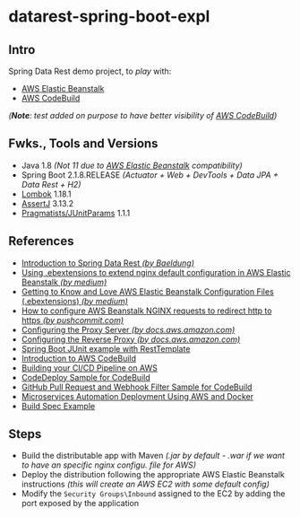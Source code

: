 # datarest-spring-boot-expl

## Intro
Spring Data Rest demo project, to _play_ with:
- [AWS Elastic Beanstalk](https://aws.amazon.com/elasticbeanstalk/?nc2=h_ql_prod_cp_ebs)
- [AWS CodeBuild](https://aws.amazon.com/codebuild/?nc=sn&loc=0)

_(**Note**: test added on purpose to have better visibility of [AWS CodeBuild](https://aws.amazon.com/codebuild/?nc=sn&loc=0))_

## Fwks., Tools and Versions
- Java 1.8 _(Not 11 due to [AWS Elastic Beanstalk](https://aws.amazon.com/elasticbeanstalk/?nc2=h_ql_prod_cp_ebs) compatibility)_
- Spring Boot 2.1.8.RELEASE _(Actuator + Web + DevTools + Data JPA + Data Rest + H2)_
- [Lombok](https://projectlombok.org/) 1.18.1
- [AssertJ](https://joel-costigliola.github.io/assertj/) 3.13.2
- [Pragmatists/JUnitParams](https://github.com/Pragmatists/JUnitParams) 1.1.1

## References
- [Introduction to Spring Data Rest _(by Baeldung)_](https://www.baeldung.com/spring-data-rest-intro)
- [Using .ebextensions to extend nginx default configuration in AWS Elastic Beanstalk _(by medium)_](https://medium.com/swlh/using-ebextensions-to-extend-nginx-default-configuration-in-aws-elastic-beanstalk-189b844ab6ad)
- [Getting to Know and Love AWS Elastic Beanstalk Configuration Files (.ebextensions) _(by medium)_](https://medium.com/@marilu597/getting-to-know-and-love-aws-elastic-beanstalk-configuration-files-ebextensions-9a4502a26e3c)
- [How to configure AWS Beanstalk NGINX requests to redirect http to https _(by pushcommit.com)_](https://www.pushcommit.com/configure-aws-beanstalk-nginx-requests-to-redirect-http-to-https/)
- [Configuring the Proxy Server _(by docs.aws.amazon.com)_](https://docs.aws.amazon.com/elasticbeanstalk/latest/dg/nodejs-platform-proxy.html)
- [Configuring the Reverse Proxy _(by docs.aws.amazon.com)_](https://docs.amazonaws.cn/en_us/elasticbeanstalk/latest/dg/go-nginx.html)
- [Spring Boot JUnit example with RestTemplate](https://howtodoinjava.com/spring-boot2/testing/spring-boot-junit-resttemplate/)
- [Introduction to AWS CodeBuild](https://www.aws.training/Details/Video?id=16508)
- [Building your CI/CD Pipeline on AWS](https://medium.com/@octoz/building-your-ci-cd-pipeline-on-aws-8189800e8c96)
- [CodeDeploy Sample for CodeBuild](https://docs.aws.amazon.com/codebuild/latest/userguide/sample-codedeploy.html)
- [GitHub Pull Request and Webhook Filter Sample for CodeBuild](https://docs.aws.amazon.com/codebuild/latest/userguide/sample-github-pull-request.html)
- [Microservices Automation Deployment Using AWS and Docker](https://dzone.com/articles/micro-services-automation-deployment-using-aws-and)
- [Build Spec Example](https://docs.aws.amazon.com/codebuild/latest/userguide/build-spec-ref.html#build-spec-ref-example)

## Steps
- Build the distributable app with Maven _(.jar by default - .war if we want to have an specific nginx configu. file for AWS)_
- Deploy the distribution following the appropriate AWS Elastic Beanstalk instructions _(this will create an AWS EC2 with some default config)_
- Modify the `Security Groups\Inbound` assigned to the EC2 by adding the port exposed by the application  